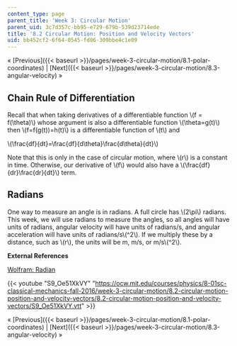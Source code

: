 ```yaml
---
content_type: page
parent_title: 'Week 3: Circular Motion'
parent_uid: 3c7d357c-bb95-e729-679b-539d23714ede
title: '8.2 Circular Motion: Position and Velocity Vectors'
uid: bb452cf2-6f64-0545-fd86-309bbe4c1e09
---
```


« [Previous]({{< baseurl >}}/pages/week-3-circular-motion/8.1-polar-coordinates) | [Next]({{< baseurl >}}/pages/week-3-circular-motion/8.3-angular-velocity) »

Chain Rule of Differentiation
-----------------------------

Recall that when taking derivatives of a differentiable function \\(f = f(\\theta)\\) whose argument is also a differentiable function \\(\\theta=g(t)\\) then \\(f=f(g(t))=h(t)\\) is a differentiable function of \\(t\\) and

\\(\\frac{df}{dt}=\\frac{df}{d\\theta}\\frac{d\\theta}{dt}\\)

Note that this is only in the case of circular motion, where \\(r\\) is a constant in time. Otherwise, our derivative of \\(f\\) would also have a \\(\\frac{df}{dr}\\frac{dr}{dt}\\) term.

Radians
-------

One way to measure an angle is in radians. A full circle has \\(2\\pi\\) radians. This week, we will use radians to measure the angles, so all angles will have units of radians, angular velocity will have units of radians/s, and angular acceleration will have units of radians/s\\(^2\\). If we multiply these by a distance, such as \\(r\\), the units will be m, m/s, or m/s\\(^2\\).

**External References**

[Wolfram: Radian](http://mathworld.wolfram.com/Radian.html)

{{< youtube "S9_Oe51XkVY" "https://ocw.mit.edu/courses/physics/8-01sc-classical-mechanics-fall-2016/week-3-circular-motion/8.2-circular-motion-position-and-velocity-vectors/8.2-circular-motion-position-and-velocity-vectors/S9_Oe51XkVY.vtt" >}}

« [Previous]({{< baseurl >}}/pages/week-3-circular-motion/8.1-polar-coordinates) | [Next]({{< baseurl >}}/pages/week-3-circular-motion/8.3-angular-velocity) »